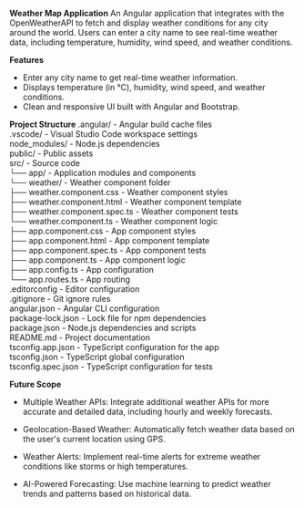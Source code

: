 **Weather Map Application**
An Angular application that integrates with the OpenWeatherAPI to fetch and display weather conditions for any city around the world. Users can enter a city name to see real-time weather data, including temperature, humidity, wind speed, and weather conditions.

**Features**
- Enter any city name to get real-time weather information.
- Displays temperature (in °C), humidity, wind speed, and weather conditions.
- Clean and responsive UI built with Angular and Bootstrap.

**Project Structure**
.angular/               - Angular build cache files  
.vscode/                - Visual Studio Code workspace settings  
node_modules/           - Node.js dependencies  
public/                 - Public assets  
src/                    - Source code  
  └── app/              - Application modules and components  
      └── weather/      - Weather component folder  
          ├── weather.component.css      - Weather component styles  
          ├── weather.component.html     - Weather component template  
          ├── weather.component.spec.ts  - Weather component tests  
          └── weather.component.ts       - Weather component logic  
      ├── app.component.css              - App component styles  
      ├── app.component.html             - App component template  
      ├── app.component.spec.ts          - App component tests  
      ├── app.component.ts               - App component logic  
      ├── app.config.ts                  - App configuration  
      └── app.routes.ts                  - App routing  
.editorconfig           - Editor configuration  
.gitignore              - Git ignore rules  
angular.json            - Angular CLI configuration  
package-lock.json       - Lock file for npm dependencies  
package.json            - Node.js dependencies and scripts  
README.md               - Project documentation  
tsconfig.app.json       - TypeScript configuration for the app  
tsconfig.json           - TypeScript global configuration  
tsconfig.spec.json      - TypeScript configuration for tests  

**Future Scope**

- Multiple Weather APIs: Integrate additional weather APIs for more accurate and detailed data, including hourly and weekly forecasts.

- Geolocation-Based Weather: Automatically fetch weather data based on the user's current location using GPS.

- Weather Alerts: Implement real-time alerts for extreme weather conditions like storms or high temperatures.

- AI-Powered Forecasting: Use machine learning to predict weather trends and patterns based on historical data.


